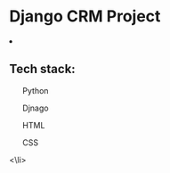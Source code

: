 <h1>Django CRM Project</h1>

<li>
  <h2>Tech stack: </h2>
  <ul>Python</ul>
  <ul>Djnago</ul>
  <ul>HTML</ul>
  <ul>CSS</ul>
<\li>
